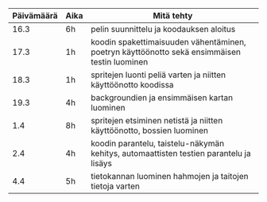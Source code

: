 Päivämäärä  |  Aika  |  Mitä tehty
----------  |  ----  |  ----------
16.3  |  6h  |   pelin suunnittelu ja koodauksen aloitus
17.3  |  1h  |   koodin spakettimaisuuden vähentäminen, poetryn käyttöönotto sekä ensimmäisen testin luominen
18.3  |  1h  |   spritejen luonti peliä varten ja niitten käyttöönotto koodissa
19.3  |  4h  |   backgroundien ja ensimmäisen kartan luominen
1.4   |  8h  |   spritejen etsiminen netistä ja niitten käyttöönotto, bossien luominen
2.4   |  4h  |   koodin parantelu, taistelu-näkymän kehitys, automaattisten testien parantelu ja lisäys
4.4   |  5h  |   tietokannan luominen hahmojen ja taitojen tietoja varten
